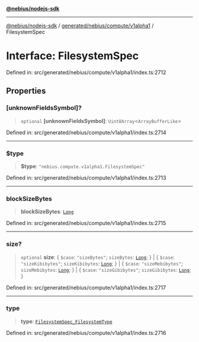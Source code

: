 [**@nebius/nodejs-sdk**](../../../../../README.md)

***

[@nebius/nodejs-sdk](../../../../../README.md) / [generated/nebius/compute/v1alpha1](../README.md) / FilesystemSpec

# Interface: FilesystemSpec

Defined in: src/generated/nebius/compute/v1alpha1/index.ts:2712

## Properties

### \[unknownFieldsSymbol\]?

> `optional` **\[unknownFieldsSymbol\]**: `Uint8Array`\<`ArrayBufferLike`\>

Defined in: src/generated/nebius/compute/v1alpha1/index.ts:2714

***

### $type

> **$type**: `"nebius.compute.v1alpha1.FilesystemSpec"`

Defined in: src/generated/nebius/compute/v1alpha1/index.ts:2713

***

### blockSizeBytes

> **blockSizeBytes**: [`Long`](../../../../../runtime/protos/core/classes/Long.md)

Defined in: src/generated/nebius/compute/v1alpha1/index.ts:2715

***

### size?

> `optional` **size**: \{ `$case`: `"sizeBytes"`; `sizeBytes`: [`Long`](../../../../../runtime/protos/core/classes/Long.md); \} \| \{ `$case`: `"sizeKibibytes"`; `sizeKibibytes`: [`Long`](../../../../../runtime/protos/core/classes/Long.md); \} \| \{ `$case`: `"sizeMebibytes"`; `sizeMebibytes`: [`Long`](../../../../../runtime/protos/core/classes/Long.md); \} \| \{ `$case`: `"sizeGibibytes"`; `sizeGibibytes`: [`Long`](../../../../../runtime/protos/core/classes/Long.md); \}

Defined in: src/generated/nebius/compute/v1alpha1/index.ts:2717

***

### type

> **type**: [`FilesystemSpec_FilesystemType`](../type-aliases/FilesystemSpec_FilesystemType.md)

Defined in: src/generated/nebius/compute/v1alpha1/index.ts:2716
